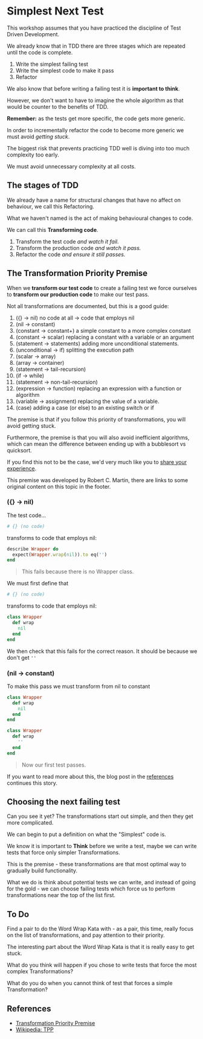 # Simplest Next Test

This workshop assumes that you have practiced the discipline of Test Driven Development.

We already know that in TDD there are three stages which are repeated until the code is complete.

1. Write the simplest failing test
2. Write the simplest code to make it pass
3. Refactor

We also know that before writing a failing test it is **important to think**.

However, we don't want to have to imagine the whole algorithm as that would be counter to the benefits of TDD.

**Remember:** as the tests get more specific, the code gets more generic.

In order to incrementally refactor the code to become more generic we must avoid _getting stuck_. 

The biggest risk that prevents practicing TDD well is diving into too much complexity too early.

We must avoid unnecessary complexity at all costs.

## The stages of TDD

We already have a name for structural changes that have no affect on behaviour, we call this Refactoring.

What we haven't named is the act of making behavioural changes to code.

We can call this **Transforming code**.

1. Transform the test code _and watch it fail._
2. Transform the production code _and watch it pass._
3. Refactor the code _and ensure it still passes._

## The Transformation Priority Premise

When we **transform our test code** to create a failing test we force ourselves to **transform our production code** to make our test pass.

Not all transformations are documented, but this is a good guide:

1. ({} → nil) no code at all → code that employs nil
2. (nil → constant)
3. (constant → constant+) a simple constant to a more complex constant
4. (constant → scalar) replacing a constant with a variable or an argument
5. (statement → statements) adding more unconditional statements.
6. (unconditional → if) splitting the execution path
7. (scalar → array)
8. (array → container)
9. (statement → tail-recursion)
10. (if → while)
11. (statement → non-tail-recursion)
12. (expression → function) replacing an expression with a function or algorithm
13. (variable → assignment) replacing the value of a variable.
14. (case) adding a case (or else) to an existing switch or if

The premise is that if you follow this priority of transformations, you will avoid getting stuck.

Furthermore, the premise is that you will also avoid inefficient algorithms, which can mean the difference between ending up with a bubblesort vs quicksort.

If you find this not to be the case, we'd very much like you to [share your experience](https://github.com/madetech/learn/issues).

This premise was developed by Robert C. Martin, there are links to some original content on this topic in the footer.

### ({} -> nil)

The test code...

```ruby
# {} (no code)
```

transforms to code that employs nil:

```ruby
describe Wrapper do
  expect(Wrapper.wrap(nil)).to eq('')
end
```

> This fails because there is no Wrapper class.

We must first define that

```ruby
# {} (no code)
```

transforms to code that employs nil:

```ruby
class Wrapper
  def wrap
    nil
  end
end
```

We then check that this fails for the correct reason. It should be because we don't get `''`

### (nil -> constant)

To make this pass we must transform from nil to constant

```ruby
class Wrapper
  def wrap
    nil
  end
end
```

```ruby
class Wrapper
  def wrap
    ''
  end
end
```

> Now our first test passes.

If you want to read more about this, the blog post in the [references](#references) continues this story.

## Choosing the next failing test

Can you see it yet? The transformations start out simple, and then they get more complicated.

We can begin to put a definition on what the "Simplest" code is.

We know it is important to **Think** before we write a test, maybe we can write tests that force only simpler Transformations.

This is the premise - these transformations are that most optimal way to gradually build functionality.

What we do is think about potential tests we can write, and instead of going for the gold - we can choose failing tests which force us to perform transformations near the top of the list first.

## To Do

Find a pair to do the Word Wrap Kata with - as a pair, this time, really focus on the list of transformations, and pay attention to their priority.

The interesting part about the Word Wrap Kata is that it is really easy to get stuck.

What do you think will happen if you chose to write tests that force the most complex Transformations?

What do you do when you cannot think of test that forces a simple Transformation?

## References

* [Transformation Priority Premise](https://8thlight.com/blog/uncle-bob/2013/05/27/TheTransformationPriorityPremise.html)
* [Wikipedia: TPP](https://en.wikipedia.org/wiki/Transformation_Priority_Premise)

